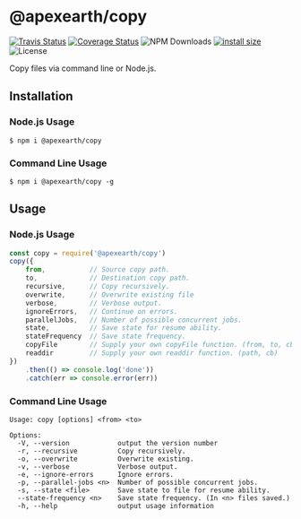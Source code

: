 # @apexearth/copy

[![Travis Status](https://travis-ci.org/apexearth/copy.svg?branch=master)]((https://coveralls.io/github/apexearth/copy?branch=master))
[![Coverage Status](https://coveralls.io/repos/github/apexearth/copy/badge.svg?branch=master)](https://coveralls.io/github/apexearth/copy?branch=master)
![NPM Downloads](https://img.shields.io/npm/dw/@apexearth/copy.svg?style=flat)
[![install size](https://packagephobia.now.sh/badge?p=@apexearth/copy)](https://packagephobia.now.sh/result?p=@apexearth/copy)
![License](https://img.shields.io/npm/l/@apexearth/copy.svg?style=flat)

Copy files via command line or Node.js.

## Installation

### Node.js Usage

    $ npm i @apexearth/copy
    
### Command Line Usage

    $ npm i @apexearth/copy -g
    
## Usage

### Node.js Usage

```javascript
const copy = require('@apexearth/copy')
copy({
    from,           // Source copy path.
    to,             // Destination copy path.
    recursive,      // Copy recursively.
    overwrite,      // Overwrite existing file
    verbose,        // Verbose output.
    ignoreErrors,   // Continue on errors.
    parallelJobs,   // Number of possible concurrent jobs.
    state,          // Save state for resume ability.
    stateFrequency  // Save state frequency.
    copyFile        // Supply your own copyFile function. (from, to, cb)
    readdir         // Supply your own readdir function. (path, cb)
})
    .then(() => console.log('done'))
    .catch(err => console.error(err))
```

### Command Line Usage

```shell
Usage: copy [options] <from> <to>

Options:
  -V, --version            output the version number
  -r, --recursive          Copy recursively.
  -o, --overwrite          Overwrite existing.
  -v, --verbose            Verbose output.
  -e, --ignore-errors      Ignore errors.
  -p, --parallel-jobs <n>  Number of possible concurrent jobs.
  -s, --state <file>       Save state to file for resume ability.
  --state-frequency <n>    Save state frequency. (In <n> files saved.)
  -h, --help               output usage information
```
